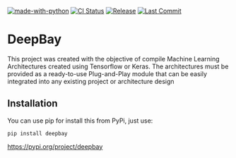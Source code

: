 [![made-with-python](https://img.shields.io/badge/Made%20with-Python-1f425f.svg)](https://www.python.org/)
[![CI Status](https://github.com/ElPapi42/DeepBay/workflows/Test%20Package/badge.svg?branch=development?event=pull_request)](https://github.com/ElPapi42/DeepBay/actions?query=workflow%3A%22Test+Package%22)
[![Release](https://img.shields.io/github/release/ElPapi42/DeepBay/all.svg)](https://github.com/ElPapi42/DeepBay/releases)
[![Last Commit](https://badgen.net/github/last-commit/ElPapi42/DeepBay)](https://github.com/ElPapi42/DeepBay/graphs/commit-activity)


# DeepBay

This project was created with the objective of compile Machine Learning Architectures created using Tensorflow or Keras. The architectures must be provided as a ready-to-use Plug-and-Play module that can be easily integrated into any existing project or architecture design

## Installation

You can use pip for install this from PyPi, just use:

```
pip install deepbay
```

https://pypi.org/project/deepbay
